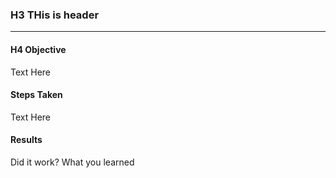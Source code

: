 ### H3 THis is header
***

#### H4 Objective

Text Here

#### Steps Taken

Text Here

#### Results

Did it work? What you learned
